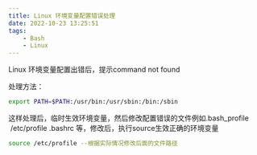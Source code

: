 ```yaml
---
title: Linux 环境变量配置错误处理
date: 2022-10-23 13:25:51
tags:
	- Bash
	- Linux
---
```

Linux 环境变量配置出错后，提示command not found<!--more-->

处理方法：

```bash
export PATH=$PATH:/usr/bin:/usr/sbin:/bin:/sbin
```

这样处理后，临时生效环境变量，然后修改配置错误的文件例如.bash_profile   /etc/profile .bashrc 等，修改后，执行source生效正确的环境变量

```bash
source /etc/profile --根据实际情况修改后面的文件路径
```
<script src="https://giscus.app/client.js"
        data-repo="HCY-ASLEEP/HCY-ASLEEP.github.io"
        data-repo-id="R_kgDOISFjNg"
        data-category="Announcements"
        data-category-id="DIC_kwDOISFjNs4CUJyb"
        data-mapping="pathname"
        data-strict="0"
        data-reactions-enabled="1"
        data-emit-metadata="0"
        data-input-position="bottom"
        data-theme="light"
        data-lang="zh-CN"
        crossorigin="anonymous"
        async>
</script>
